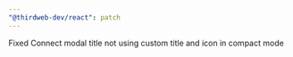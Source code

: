 ```yaml
---
"@thirdweb-dev/react": patch
---
```


Fixed Connect modal title not using custom title and icon in compact mode
